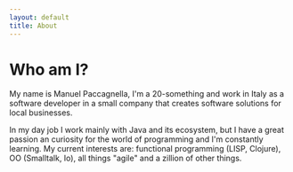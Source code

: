 ```yaml
---
layout: default
title: About
---
```


# Who am I? #
My name is Manuel Paccagnella, I'm a 20-something and work in Italy as a software developer in a small company that creates software solutions for local businesses. 

In my day job I work mainly with Java and its ecosystem, but I have a great passion an curiosity for the world of programming and I'm constantly learning. My current interests are: functional programming (LISP, Clojure), OO (Smalltalk, Io), all things "agile" and a zillion of other things.
